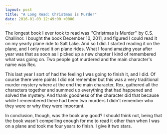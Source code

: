 ```yaml
---
layout: post
title: "A Long Read: Christmas is Murder"
date: 2016-01-03 12:49:00 +0000
---
```

The longest book I ever took to read was ''Christmas is Murder'' by C.S. Challinor. I bought the book December 10, 2011, and figured I could read it on my yearly plane ride to Salt Lake. And so I did. I started reading it on the plane, and I only read it on plane rides. What I found amazing year after year was that as soon as I picked up a new chapter I kind of remembered what was going on. Two people got murdered and the main character's name was Rex.

This last year I sort of had the feeling I was going to finish it, and I did. Of course there were points I did not remember but this was a very traditional murder mystery where at the end the main character, Rex, gathered all the characters together and summed up everything that had happened and solved the mystery. And thank goodness of the character did that because while I remembered there had been two murders I didn't remember who they were or why they were important.

In conclusion, though, was the book any good? I should think not, being that the book wasn't compelling enough for me to read it other than when I was on a plane and took me four years to finish. I give it two stars.
